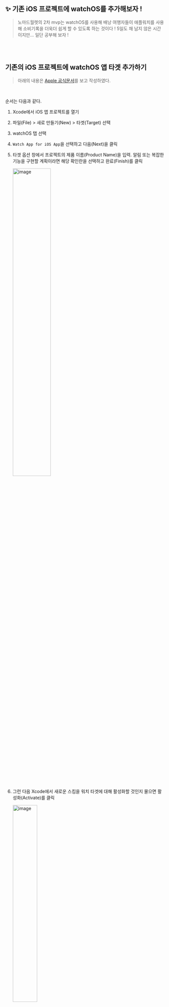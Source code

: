 ## ✨ 기존 iOS 프로젝트에 watchOS를 추가해보자 !
> 노마드월렛의 2차 mvp는 watchOS를 사용해 배낭 여행자들이 애플워치를 사용해 소비기록을 더욱더 쉽게 할 수 있도록 하는 것이다 ! 5일도 채 남지 않은 시간이지만... 일단 공부해 보자 !

</br>
</br>


## 기존의 iOS 프로젝트에 watchOS 앱 타겟 추가하기
> 아래의 내용은 [Apple 공식문서](https://developer.apple.com/documentation/watchkit/setting_up_a_watchos_project)를 보고 작성하였다.

</br>

순서는 다음과 같다.
1. Xcode에서 iOS 앱 프로젝트를 열기
2. 파일(File) > 새로 만들기(New) > 타겟(Target) 선택
3. watchOS 탭 선택
4. `Watch App for iOS App`을 선택하고 다음(Next)을 클릭
5. 타겟 옵션 창에서 프로젝트의 제품 이름(Product Name)을 입력. 알림 또는 복잡한 기능을 구현할 계획이라면 해당 확인란을 선택하고 완료(Finish)를 클릭

   <img width="50%" alt="image" src="https://github.com/GYURI-PARK/TIL_iOS/assets/93391058/1683c065-5695-4aac-b5a9-d63d2ad2d36d">
   </br>
   
6. 그런 다음 Xcode에서 새로운 스킴을 워치 타겟에 대해 활성화할 것인지 물으면 활성화(Activate)를 클릭
   
   <img width="40%" alt="image" src="https://github.com/GYURI-PARK/TIL_iOS/assets/93391058/55b1f8e9-b748-4dfc-abf0-d6d1edff2b13">

</br>

위 과정을 거치고 나면, 아래와 같이 수많은 폴더들 사이로 Watch App이 생성된 것을 볼 수 있다.

<img width="290" alt="image" src="https://github.com/GYURI-PARK/TIL_iOS/assets/93391058/78cc5c02-356a-471a-9dab-69fef5f343ea">

</br>

아래와 같이 스키마를 선택할 수도 있다.

<img width="246" alt="image" src="https://github.com/GYURI-PARK/TIL_iOS/assets/93391058/04e08762-17ba-4af3-af8d-8a97fd6f951d">

</br>
</br>

7. (Optional) `General > Deployment Info > Supports Running Without iOS App Installation` </br>
   해당 박스를 체크할 경우 iOS App 없이도 실행을 지원해준다.

<img width="728" alt="image" src="https://github.com/GYURI-PARK/TIL_iOS/assets/93391058/3a1cd282-e5be-4327-9190-dd0551805df3">


</br>
</br>

## iOS 데이터 watchOS에서 사용하기
> SwiftUI로 작성한 코드의 경우 데이터 모델, 리소스 파일의 수정없이 모든 뷰를 watch App에서 재사용할 수 있다.

</br>
</br>

우선 자동으로 생성된 WatchApp파일을 삭제하고 iOS 파일을 이용한다.

<img width="292" alt="image" src="https://github.com/GYURI-PARK/TIL_iOS/assets/93391058/406a0cbc-a282-45cf-b13d-5d19ee466379">

</br>
</br>

그런 다음 사용하는 파일들 전부에다 Target을 추가해준다.

처음엔 필요한 파일들만 target에 추가할 생각이었지만, 그냥 모든 파일을 추가하기로 했다.

</br>

<img width="60%" alt="image" src="https://github.com/GYURI-PARK/TIL_iOS/assets/93391058/9ae1dd1d-7d03-4ae7-8bfe-1396a2d18f4f">

</br>

</br>

앱 아이콘도 추가해준다.

</br>

<img width="50%" alt="image" src="https://github.com/GYURI-PARK/TIL_iOS/assets/93391058/fae3211d-7d87-4f26-b89f-674f5651ddc8">

<img width="717" alt="image" src="https://github.com/GYURI-PARK/TIL_iOS/assets/93391058/e22ce488-a23e-4352-acd6-c4953f7aca76">


